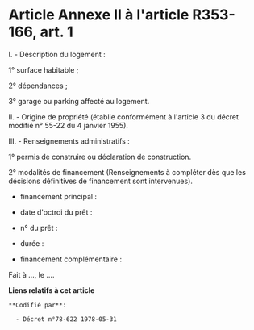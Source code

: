 # Article Annexe II à l'article R353-166, art. 1

I. - Description du logement :

1° surface habitable ;

2° dépendances ;

3° garage ou parking affecté au logement.

II. - Origine de propriété (établie conformément à l'article 3 du décret modifié n° 55-22 du 4 janvier 1955).

III. - Renseignements administratifs :

1° permis de construire ou déclaration de construction.

2° modalités de financement (Renseignements à compléter dès que les décisions définitives de financement sont intervenues).

- financement principal :

- date d'octroi du prêt :

- n° du prêt :

- durée :

- financement complémentaire :

Fait à ..., le ....

**Liens relatifs à cet article**

	**Codifié par**:

	  - Décret n°78-622 1978-05-31
